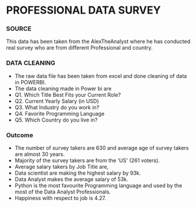 # PROFESSIONAL DATA SURVEY
### SOURCE
This data has been taken from the AlexTheAnalyst where he has conducted real survey who are from different Professional and country.
### DATA CLEANING 
- The raw data file has been taken from excel and done cleaning of data in POWERBI.
- The data cleaning made in Power bi are
- Q1. Which Title Best Fits your Current Role?
- Q2. Current Yearly Salary (in USD)
- Q3. What Industry do you work in?
- Q4. Favorite Programming Language
- Q5. Which Country do you live in?
### Outcome
- The number of survey takers are 630 and average age of survey takers are almost 30 years.
- Majority of the survey takers are from the 'US' (261 voters).
- Average salary takers by Job Title are,
- Data scientist are making the highest salary by 93k. 
- Data Analyst makes the average salary of 53k.
- Python is the most favourite Programming language and used by the most of the Data Analyst Professionals.
- Happiness with respect to job is 4.27.
